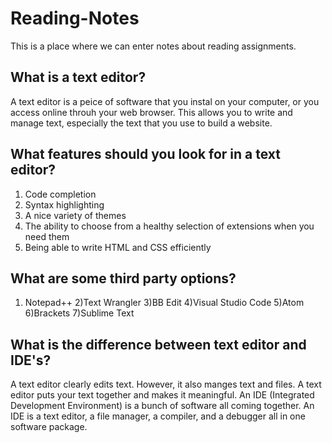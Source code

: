 # Reading-Notes
This is a place where we can enter notes about reading assignments.
## What is a text editor?
A text editor is a peice of software that you instal on your computer, or you access online throuh your web browser. This allows you to write and manage text, especially the text that you use to build a website.
## What features should you look for in a text editor?
1) Code completion
2) Syntax highlighting
3) A nice variety of themes
4) The ability to choose from a healthy selection of extensions when you need them
5) Being able to write HTML and CSS efficiently 
## What are some third party options?
1) Notepad++
2)Text Wrangler
3)BB Edit
4)Visual Studio Code
5)Atom
6)Brackets
7)Sublime Text
## What is the difference between text editor and IDE's?
A text editor clearly edits text. However, it also manges text and files. A text editor puts your text together and makes it meaningful.
An IDE (Integrated Development Environment) is a bunch of software all coming together. An IDE is a text editor, a file
manager, a compiler, and a debugger all in one software package.

